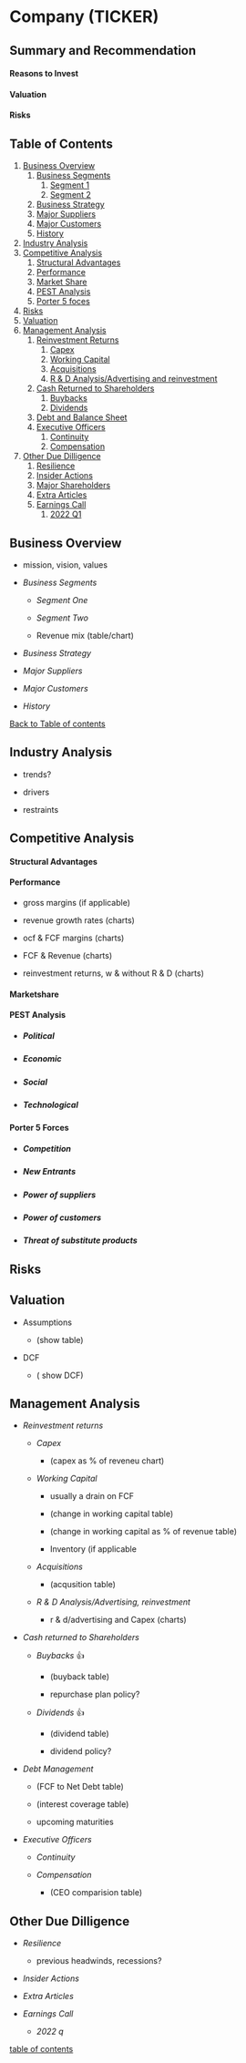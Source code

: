 # Company (TICKER)

## Summary and Recommendation

#### Reasons to Invest

#### Valuation 


#### Risks


## Table of Contents <a name="table-of-contents"></a>

1. [Business Overview](#business-overview)
	1. [Business Segments](#business-segments)
		1. [Segment 1](#segment-one)
		1. [Segment 2](#segment-two)
	1. [Business Strategy](#business-strategy)
	1. [Major Suppliers](#major-suppliers)
	1. [Major Customers](#major-customers)
	1. [History](#business-history)
1. [Industry Analysis](#industry-analysis)
1. [Competitive Analysis](#competitive-analysis)
	1. [Structural Advantages](#structural-advantages)
	1. [Performance](#performance)
	1. [Market Share](#marketshare)
	1. [PEST Analysis](#pest)
	1. [Porter 5 foces](#porter)
1. [Risks](#risks)
1. [Valuation](#valuation)
1. [Management Analysis](#management-analysis)
	1. [Reinvestment Returns](#reinvestment-returns)
		1. [Capex](#capex)
		1. [Working Capital](#working-capital)
		1. [Acquisitions](#acquisitions)
		1. [R & D Analysis/Advertising and reinvestment](#rd-analysis)
	1. [Cash Returned to Shareholders](#cash-returned-to-shareholders)
		1. [Buybacks](#buybacks)
		1. [Dividends](#dividends)
	1. [Debt and Balance Sheet](#balance-sheet-analysis)
	1. [Executive Officers](#executive-officers)
		1. [Continuity](#continuity)
		1. [Compensation](#compensation)
1. [Other Due Dilligence](#due-dilligence)
	1. [Resilience](#resilience)
	1. [Insider Actions](#insider-actions)
	1. [Major Shareholders](#major-shareholders)
	1. [Extra Articles](#extra-articles)
	1. [Earnings Call](#earnings-call)
		1. [2022 Q1](#2022Q1)

## Business Overview <a name="business-overview"></a>

- mission, vision, values



- *Business Segments*<a name="business-segments"></a>

	- *Segment One* <a name="segment-one"></a>

	- *Segment Two* <a name="segment-one"></a>


	- Revenue mix (table/chart)

- *Business Strategy*<a name="business-strategy"></a>

- *Major Suppliers* <a name="major-suppliers"></a>
	
- *Major Customers* <a name="major-customers"></a>


- *History* <a name="business-history"></a>

[Back to Table of contents](#table-of-contents)

## Industry Analysis <a name="industry-analysis"></a>

- trends?

- drivers

- restraints

## Competitive Analysis <a name="competitive-analysis"></a>

#### Structural Advantages <a name="structural-advantages"></a>

#### Performance <a name="performance"></a>
	
- gross margins (if applicable)

- revenue growth rates (charts)

- ocf & FCF margins (charts)

- FCF & Revenue (charts)
	
- reinvestment returns, w & without R & D (charts)

#### Marketshare <a name="marketshare"></a>

#### PEST Analysis <a name="pest"></a>

- ##### Political

- ##### Economic

- ##### Social

- ##### Technological

#### Porter 5 Forces <a name="porter"></a>

- ##### Competition


- ##### New Entrants


- ##### Power of suppliers

- ##### Power of customers

- ##### Threat of substitute products

## Risks <a name="risks"></a>

## Valuation <a name="valuation"></a>

- Assumptions

	- (show table)

- DCF

	- ( show DCF)

## Management Analysis <a name="management-analysis"></a>

- *Reinvestment returns* <a name="reinvestment-returns"></a>

	- *Capex* <a name="capex"></a>

		- (capex as % of reveneu chart)

	- *Working Capital* <a name="working-capital"></a>

		- usually a drain on FCF

		- (change in working capital table)

		- (change in working capital as % of revenue table)

		- Inventory (if applicable


	- *Acquisitions* <a name="acquisitions"></a>

		- (acqusition table)


	- *R & D Analysis/Advertising, reinvestment* <a name="rd-analysis"></a>

		- r & d/advertising and Capex (charts)


- *Cash returned to Shareholders* <a name="cash-returned-to-shareholders"></a>

	- *Buybacks* <a name="buybacks"></a> :+1:

		- (buyback table)

		- repurchase plan policy?


	- *Dividends* <a name="dividends"></a> :+1:

		- (dividend table)

		- dividend policy?


- *Debt Management* <a name="balance-sheet-analysis"></a>

	- (FCF to Net Debt table)

	- (interest coverage table)

	- upcoming maturities


- *Executive Officers* <a name="executive-officers"></a>


	- *Continuity* <a name="continuity"></a>


	- *Compensation* <a name="compensation"></a>

		- (CEO comparision table)


## Other Due Dilligence <a name="due-dilligence"></a>
- *Resilience*  <a name="resilience"></a>

	- previous headwinds, recessions?


- *Insider Actions*  <a name="insider-actions"></a>


- *Extra Articles* <a name="extra-articles"></a> 

- *Earnings Call* <a name="earnings-call"></a> 

	- *2022 q* <a name="2022Q1"></a> 


[table of contents](#table-of-contents)

